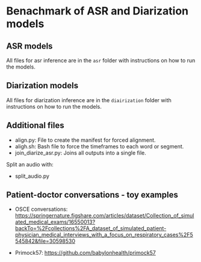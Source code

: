 # Benachmark of ASR and Diarization models

## ASR models
All files for asr inference are in the `asr` folder with instructions on how to run the models. 


## Diarization models
All files for diarization inference are in the `diairization` folder with instructions on how to run the models. 


## Additional files

- align.py: File to create the manifest for forced alignment. 
- aligh.sh: Bash file to force the timeframes to each word or segment.
- join_diarize_asr.py: Joins all outputs into a single file. 

Split an audio with:
- split_audio.py


## Patient-doctor conversations - toy examples

- OSCE conversations: https://springernature.figshare.com/articles/dataset/Collection_of_simulated_medical_exams/16550013?backTo=%2Fcollections%2FA_dataset_of_simulated_patient-physician_medical_interviews_with_a_focus_on_respiratory_cases%2F5545842&file=30598530

- Primock57: https://github.com/babylonhealth/primock57
